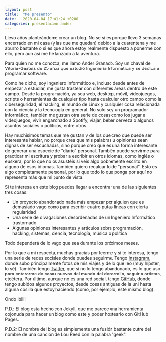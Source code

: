 ```yaml
---
layout: post
title:  "Me presento"
date:   2020-04-04 17:01:24 +0200
categories: presentacion ander
---
```


Llevo años planteándome crear un blog. No se si es porque llevo 3 semanas encerrado en mi casa (y las que me quedan) debido a la cuarentena y me aburro bastante o si es que ahora estoy realmente dispuesto a ponerme con ello, pero aun así me he lanzado a la aventura.

Para quien no me conozca, me llamo Ander Granado. Soy un chaval de Vitoria-Gasteiz de 25 años que estudió Ingeniería Informática y se dedica a programar software.

Como he dicho, soy Ingeniero Informático e, incluso desde antes de empezar a estudiar, me gusta trastear con diferentes áreas dentro de este campo. Desde la programación, ya sea web, desktop, móvil, videojuegos, scripts o herramientas de cualquier tipo hasta cualquier otro campo como la ciberseguridad, el hacking, el mundo de Linux y cualquier cosa relacionada con la ciencia y la tecnología en general. No solo soy un programador informático, también me gustan otra serie de cosas como los jugar a videojuegos, vivir enganchado a Spotify, viajar, beber cerveza o algunos asuntos sociales o políticos, entre otros.

Hay muchísimos temas que me gustan y de los que creo que puede ser interesante hablar, no porque crea que mis palabras u opiniones sean dignas de ser escuchadas, sino porque creo que es una forma interesante de generar una especie de "diario" personal. También puede servirme para practicar mi escritura y probar a escribir en otros idiomas, como inglés o euskera, por lo que no os asustéis si veis algo pobremente escrito en alguno de esos idiomas. Tambien quiero recalcar lo de "personal". Esto es algo completamente personal, por lo que todo lo que ponga por aquí no representa más que mi punto de vista. 

Si te interesa en este blog puedes llegar a encontrar una de las siguientes tres cosas:
  - Un proyecto abandonado nada más empezar por alguien que es demasiado vago como para escribir cuatro putas líneas con cierta regularidad
  - Una serie de divagaciones desordenadas de un Ingeniero Informático trastornado
  - Algunas opiniones interesantes y artículos sobre programación, hacking, sistemas, ciencia, tecnología, música o política

Todo dependerá de lo vago que sea durante los próximos meses.

Por lo que a mi respecta, muchas gracias por leerme y si te interesa, tengo una serie de redes sociales donde puedes seguirme. Tengo [Instagram][insta], donde subo principalmente fotos de mis viajes y de lo que leo (muy hípster, lo sé). También tengo [Twitter][twitter], que si no lo tengo abandonado, es lo que uso para enterarme de cosas nuevas del mundo del desarrollo, seguir a artistas, etcétera. Por último, aunque no es una red social, tengo [GitHub][github], donde tengo subidos algunos proyectos, desde cosas antiguas de la uni hasta alguna cosilla que estoy haciendo (como, por ejemplo, este mismo blog).

Ondo ibili!

P.D.: El blog esta hecho con Jekyll, que me parece una herramienta cojonuda para hacer un blog como este y poder hostearlo con GitHub Pages.

P.D.2: El nombre del blog es simplemente una fusión bastante cutre del nombre de una canción de Lou Reed con la palabra "geek".

[insta]:    https://www.instagram.com/andergranado/
[twitter]:  https://twitter.com/AnderGrM
[github]:   https://github.com/ander94lakx